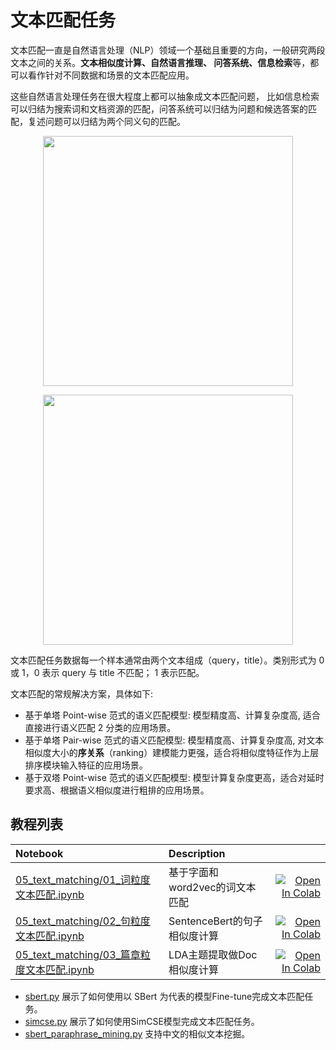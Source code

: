 # 文本匹配任务

文本匹配一直是自然语言处理（NLP）领域一个基础且重要的方向，一般研究两段文本之间的关系。**文本相似度计算、自然语言推理、
问答系统、信息检索**等，都可以看作针对不同数据和场景的文本匹配应用。

这些自然语言处理任务在很大程度上都可以抽象成文本匹配问题，
比如信息检索可以归结为搜索词和文档资源的匹配，问答系统可以归结为问题和候选答案的匹配，复述问题可以归结为两个同义句的匹配。

<p align="center">
<img src="https://ai-studio-static-online.cdn.bcebos.com/1d24ea95d560465995515f8a3040202b092b07c6d03e4501b64a16dce01a1bbe" width='400'/>
</p>


<p align="center">
<img src="https://ai-studio-static-online.cdn.bcebos.com/ff58769b237444b89bde5fec9d7215e02825b7d1f2864269986f1daa01b9f497" width='400'/>
</p>


文本匹配任务数据每一个样本通常由两个文本组成（query，title）。类别形式为 0 或 1，0 表示 query 与 title 不匹配； 1 表示匹配。

文本匹配的常规解决方案，具体如下:
- 基于单塔 Point-wise 范式的语义匹配模型: 模型精度高、计算复杂度高, 适合直接进行语义匹配 2 分类的应用场景。
- 基于单塔 Pair-wise 范式的语义匹配模型: 模型精度高、计算复杂度高, 对文本相似度大小的**序关系**（ranking）建模能力更强，适合将相似度特征作为上层排序模块输入特征的应用场景。
- 基于双塔 Point-wise 范式的语义匹配模型: 模型计算复杂度更高，适合对延时要求高、根据语义相似度进行粗排的应用场景。


## 教程列表

| Notebook     |      Description      |   |
|:----------|:-------------|------:|
| [05_text_matching/01_词粒度文本匹配.ipynb](https://github.com/shibing624/nlp-tutorial/tree/main/05_text_matching/01_词粒度文本匹配.ipynb)  | 基于字面和word2vec的词文本匹配  |[![Open In Colab](https://colab.research.google.com/assets/colab-badge.svg)](https://colab.research.google.com/github/shibing624/nlp-tutorial/blob/main/05_text_matching/01_词粒度文本匹配.ipynb) |
| [05_text_matching/02_句粒度文本匹配.ipynb](https://github.com/shibing624/nlp-tutorial/tree/main/05_text_matching/02_句粒度文本匹配.ipynb)  | SentenceBert的句子相似度计算  |[![Open In Colab](https://colab.research.google.com/assets/colab-badge.svg)](https://colab.research.google.com/github/shibing624/nlp-tutorial/blob/main/05_text_matching/02_句粒度文本匹配.ipynb) |
| [05_text_matching/03_篇章粒度文本匹配.ipynb](https://github.com/shibing624/nlp-tutorial/tree/main/05_text_matching/03_篇章粒度文本匹配.ipynb)  | LDA主题提取做Doc相似度计算  |[![Open In Colab](https://colab.research.google.com/assets/colab-badge.svg)](https://colab.research.google.com/github/shibing624/nlp-tutorial/blob/main/05_text_matching/03_篇章粒度文本匹配.ipynb) |

- [sbert.py](./sbert.py) 展示了如何使用以 SBert 为代表的模型Fine-tune完成文本匹配任务。
- [simcse.py](./simcse.py) 展示了如何使用SimCSE模型完成文本匹配任务。
- [sbert_paraphrase_mining.py](sbert_paraphrase_mining.py) 支持中文的相似文本挖掘。
